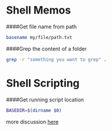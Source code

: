 Shell Memos
===========

####Get file name from path

```bash
basename my/file/path.txt
```

####Grep the content of a folder

```bash
grep -r "something you want to grep" .
```

Shell Scripting
===============

####Get running script location

```bash
BASEDIR=$(dirname $0)
```

more discussion [here](http://stackoverflow.com/questions/242538/unix-shell-script-find-out-which-directory-the-script-file-resides)
